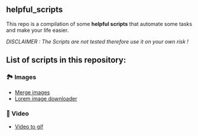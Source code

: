 ## helpful_scripts
This repo is a compilation of some **helpful scripts** that automate some tasks and make your life easier.

*DISCLAIMER : The Scripts are not tested therefore use it on your own risk !*

## List of scripts in this repository:
### 🏞 Images 
* [Merge images](./merge_images)
* [Lorem image downloader](./lorem_image_downloader)

### 🎥 Video
* [Video to gif](./video_to_gif)
